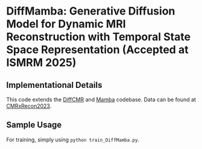 # DiffMamba: Generative Diffusion Model for Dynamic MRI Reconstruction with Temporal State Space Representation (Accepted at ISMRM 2025)

## Implementational Details
This code extends the [DiffCMR](https://github.com/xmed-lab/DiffCMR) and [Mamba](https://github.com/state-spaces/mamba) codebase. Data can be found at [CMRxRecon2023](https://cmrxrecon.github.io/Challenge.html).

## Sample Usage
For training, simply using `python train_DiffMamba.py`.
